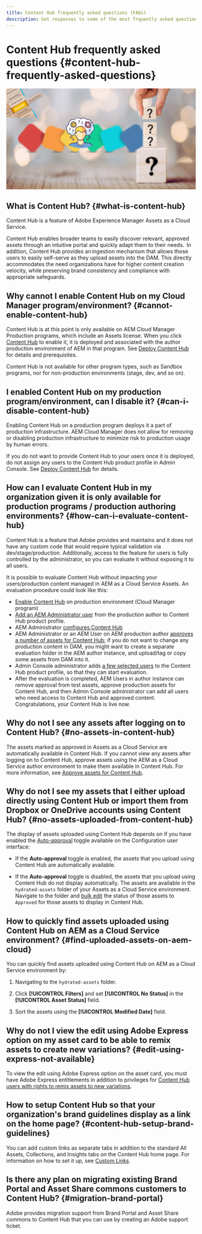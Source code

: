 ```yaml
---
title: Content Hub frequently asked questions (FAQs)
description: Get responses to some of the most frquently asked questions (FAQs) for Content Hub.
---
```

# Content Hub frequently asked questions {#content-hub-frequently-asked-questions}

![Content Hub frequently asked question](assets/content-hub-faqs.png)

## What is Content Hub? {#what-is-content-hub} 

Content Hub is a feature of Adobe Experience Manager Assets as a Cloud Service. 

Content Hub enables broader teams to easily discover relevant, approved assets through an intuitive portal and quickly adapt them to their needs.  In addition, Content Hub provides an ingestion mechanism that allows those users to easily self–serve as they upload assets into the DAM. This directly accommodates the need organizations have for higher content creation velocity, while preserving brand consistency and compliance with appropriate safeguards.

## Why cannot I enable Content Hub on my Cloud Manager program/environment? {#cannot-enable-content-hub}

Content Hub is at this point is only available on AEM Cloud Manager Production programs, which include an Assets license. When you click [Content Hub](/help/assets/deploy-content-hub.md#enable-content-hub) to enable it, it is deployed and associated with the author production environment of AEM in that program. See [Deploy Content Hub](/help/assets/deploy-content-hub.md) for details and prerequisites.

Content Hub is not available for other program types, such as Sandbox programs, nor for non-production environments (stage, dev, and so on).

## I enabled Content Hub on my production program/environment, can I disable it? {#can-i-disable-content-hub}

Enabling Content Hub on a production program deploys it a part of production infrastructure. AEM Cloud Manager does not allow for removing or disabling production infrastructure to minimize risk to production usage by human errors. 

If you do not want to provide Content Hub to your users once it is deployed, do not assign any users to the Content Hub product profile in Admin Console. See [Deploy Content Hub](/help/assets/deploy-content-hub.md#content-hub-instance-product-profile) for details.

## How can I evaluate Content Hub in my organization given it is only available for production programs / production authoring environments? {#how-can-i-evaluate-content-hub}

Content Hub is a feature that Adobe provides and maintains and it does not have any custom code that would require typical validation via dev/stage/production. Additionally, access to the feature for users is fully controlled by the administrator, so you can evaluate it without exposing it to all users. 

It is possible to evaluate Content Hub without impacting your users/production content managed in AEM as a Cloud Service Assets. An evaluation procedure could look like this:

* [Enable Content Hub](/help/assets/deploy-content-hub.md#enable-content-hub) on production environment (Cloud Manager program)
* [Add an AEM Administrator user](/help/assets/deploy-content-hub.md#onboard-content-hub-administrator) from the production author to Content Hub product profile.
* AEM Administrator [configures Content Hub](/help/assets/configure-content-hub-ui-options.md)
* AEM Administrator or an AEM User on AEM production author [approves a number of assets for Content Hub](/help/assets/approve-assets-content-hub.md); if you do not want to change any production content in DAM, you might want to create a separate evaluation folder in the AEM author instance, and upload/tag or copy some assets from DAM into it.
* Admin Console administrator adds [a few selected users](/help/assets/deploy-content-hub.md#onboard-content-hub-users) to the Content Hub product profile, so that they can start evaluation.
* After the evaluation is completed, AEM Users in author instance can remove approval from test assets, approve production assets for Content Hub, and then Admin Console administrator can add all users who need access to Content Hub and approved content. Congratulations, your Content Hub is live now.

## Why do not I see any assets after logging on to Content Hub? {#no-assets-in-content-hub}

The assets marked as approved in Assets as a Cloud Service are automatically available in Content Hub. If you cannot view any assets after logging on to Content Hub, approve assets using the AEM as a Cloud Service author environment to make them available in Content Hub. For more information, see [Approve assets for Content Hub](/help/assets/approve-assets-content-hub.md).

## Why do not I see my assets that I either upload directly using Content Hub or import them from Dropbox or OneDrive accounts using Content Hub? {#no-assets-uploaded-from-content-hub}

The display of assets uploaded using Content Hub depends on if you have enabled the [Auto-approval](/help/assets/configure-content-hub-ui-options.md#configure-import-options-content-hub) toggle available on the Configuration user interface:

* If the **Auto-approval** toggle is enabled, the assets that you upload using Content Hub are automatically available.

* If the **Auto-approval** toggle is disabled, the assets that you upload using Content Hub do not display automatically. The assets are available in the `hydrated-assets` folder of your Assets as a Cloud Service environment. Navigate to the folder and [bulk edit](/help/assets/approve-assets-content-hub.md) the status of those assets to `Approved` for those assets to display in Content Hub.

## How to quickly find assets uploaded using Content Hub on AEM as a Cloud Service environment? {#find-uploaded-assets-on-aem-cloud}

You can quickly find assets uploaded using Content Hub on AEM as a Cloud Service environment by:

1. Navigating to the `hydrated-assets` folder.

1. Click **[!UICONTROL Filters]** and set **[!UICONTROL No Status]** in the **[!UICONTROL Asset Status]** field.

1. Sort the assets using the **[!UICONTROL Modified Date]** field.

## Why do not I view the edit using Adobe Express option on my asset card to be able to remix assets to create new variations? {#edit-using-express-not-available}

To view the edit using Adobe Express option on the asset card, you must have Adobe Express entitlements in addition to privileges for [Content Hub users with rights to remix assets to new variations](#onboard-content-hub-users-add-assets).

## How to setup Content Hub so that your organization's brand guidelines display as a link on the home page? {#content-hub-setup-brand-guidelines}

You can add custom links as separate tabs in addition to the standard All Assets, Collections, and Insights tabs on the Content Hub home page. For information on how to set it up, see [Custom Links](/help/assets/configure-content-hub-ui-options.md#configure-custom-links-content-hub).

## Is there any plan on migrating existing Brand Portal and Asset Share commons customers to Content Hub? {#migration-brand-portal}

Adobe provides migration support from Brand Portal and Asset Share commons to Content Hub that you can use by creating an Adobe support ticket.




